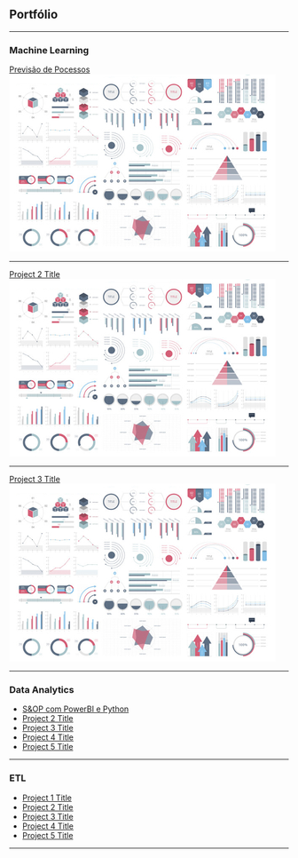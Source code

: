 ## <h2 class="text-uppercase text-primary mb-0">Portfólio</h2>

---

### Machine Learning

[Previsão de Pocessos](/sample_page)
<img src="images/dummy_thumbnail.jpg"/>

---
[Project 2 Title](/pdf/sample_presentation.pdf)
<img src="images/dummy_thumbnail.jpg"/>

---
[Project 3 Title](http://example.com/)
<img src="images/dummy_thumbnail.jpg"/>

---

### Data Analytics

- [S&OP com PowerBI e Python](http://example.com/)
- [Project 2 Title](http://example.com/)
- [Project 3 Title](http://example.com/)
- [Project 4 Title](http://example.com/)
- [Project 5 Title](http://example.com/)

---

### ETL

- [Project 1 Title](http://example.com/)
- [Project 2 Title](http://example.com/)
- [Project 3 Title](http://example.com/)
- [Project 4 Title](http://example.com/)
- [Project 5 Title](http://example.com/)

---
